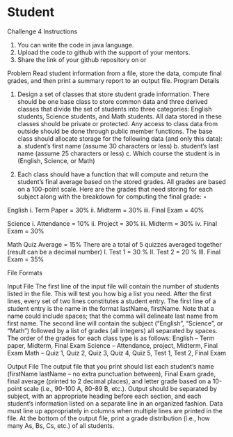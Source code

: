 # Student
Challenge 4
Instructions
1. You can write the code in java language.
2. Upload the code to github with the support of your mentors.
3. Share the link of your github repository on or 

Problem
Read student information from a file, store the data, compute final grades, and then print a summary report to an output file.
Program Details 
1.	Design a set of classes that store student grade information. There should be one base class to store common data and three derived classes that divide the set of students into three categories: English students, Science students, and Math students. All data stored in these classes should be private or protected. Any access to class data from outside should be done through public member functions. The base class should allocate storage for the following data (and only this data): 
a.	 student’s first name (assume 30 characters or less) 
b.	 student’s last name (assume 25 characters or less) 
c.	 Which course the student is in (English, Science, or Math) 

2.	Each class should have a function that will compute and return the student’s final average based on the stored grades. All grades are based on a 100-point scale. Here are the grades that need storing for each subject along with the breakdown for computing the final grade: ◦

English 
i.	Term Paper = 30% 
ii.	 Midterm = 30% 
iii.	Final Exam = 40% 

 Science
i.	Attendance = 10% 
ii.	Project = 30% 
iii.	Midterm = 30%
iv.	Final Exam = 30%


Math
Quiz Average = 15% 
There are a total of 5 quizzes averaged together (result can be a decimal number) 
I.	Test 1 = 30 % 
II.	Test 2 = 20 % 
III.	Final Exam = 35%


File Formats

 Input File 
The first line of the input file will contain the number of students listed in the file. This will test you how big a list you need. After the first lines, every set of two lines constitutes a student entry. The first line of a student entry is the name in the format lastName, firstName. Note that a name could include spaces; that the comma will delineate last name from first name. The second line will contain the subject (“English”, “Science”, or “Math”) followed by a list of grades (all integers) all separated by spaces. The order of the grades for each class type is as follows: 
English – Term paper, Midterm, Final Exam
Science – Attendance, project, Midterm, Final Exam
Math – Quiz 1, Quiz 2, Quiz 3, Quiz 4, Quiz 5, Test 1, Test 2, Final Exam 

Output File 
The output file that you print should list each student’s name (firstName lastName – no extra punctuation between), Final Exam grade, final average (printed to 2 decimal places), and letter grade based on a 10-point scale (i.e., 90-100 A, 80-89 B, etc.). Output should be separated by subject, with an appropriate heading before each section, and each student’s information listed on a separate line in an organized fashion. Data must line up appropriately in columns when multiple lines are printed in the file. At the bottom of the output file, print a grade distribution (i.e., how many As, Bs, Cs, etc.) of all students. 


